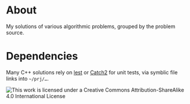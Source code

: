 # About

My solutions of various algorithmic problems, grouped by the problem source.

# Dependencies

Many C++ solutions rely on [lest](https://github.com/martinmoene/lest) or
[Catch2](https://github.com/catchorg/Catch2) for unit tests, via symblic file links into `~/prj/…`.

![This work is licensed under a Creative Commons Attribution-ShareAlike 4.0 International License](https://i.creativecommons.org/l/by-sa/4.0/88x31.png)
